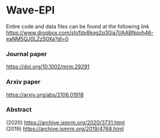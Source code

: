 # Wave-EPI

Entire code and data files can be found at the following link
https://www.dropbox.com/sh/fdx6kqg2q30ia7l/AABNqyh46-eaNM5QJ0LZz50Xa?dl=0


### Journal paper
https://doi.org/10.1002/mrm.29291 <br />

### Arxiv paper
https://arxiv.org/abs/2106.01918  <br />

### Abstract      
(2020) https://archive.ismrm.org/2020/3731.html <br />
(2019) https://archive.ismrm.org/2019/4768.html <br />


